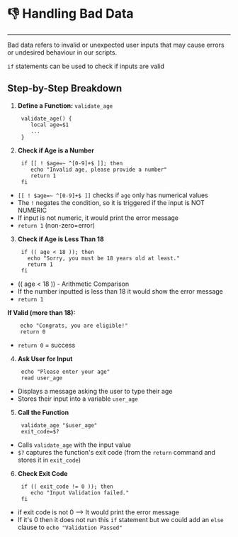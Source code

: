 # 👎 Handling Bad Data
---
Bad data refers to invalid or unexpected user inputs that may cause errors or undesired behaviour in our scripts. 

`if` statements can be used to check if inputs are valid

## Step-by-Step Breakdown

1. **Define a Function:** `validate_age`

        validate_age() {
           local age=$1
           ...
        } 

2. **Check if Age is a Number**

        if [[ ! $age=~ ^[0-9]+$ ]]; then
           echo "Invalid age, please provide a number"
           return 1
        fi
- `[[ ! $age=~ ^[0-9]+$ ]]` checks if `age` only has numerical values
- The `!` negates the condition, so it is triggered if the input is NOT NUMERIC
- If input is not numeric, it would print the error message
- `return 1` (non-zero=error)

3. **Check if Age is Less Than 18**

        if (( age < 18 )); then
          echo "Sorry, you must be 18 years old at least."
          return 1
        fi
- (( age < 18 )) - Arithmetic Comparison
- If the number inputted is less than 18 it would show the error message
- `return 1`

**If Valid (more than 18):**

        echo "Congrats, you are eligible!"
        return 0
- `return 0` = success

4. **Ask User for Input**

        echo "Please enter your age"
        read user_age
   
- Displays a message asking the user to type their age
- Stores their input into a variable `user_age`

5. **Call the Function**

        validate_age "$user_age"
        exit_code=$?

- Calls `validate_age` with the input value
- `$?` captures the function's exit code (from the `return` command and stores it in `exit_code`)

6. **Check Exit Code**

        if (( exit_code != 0 )); then
           echo "Input Validation failed."
        fi

- if exit code is not 0 --> It would print the error message
- If it's 0 then it does not run this `if` statement but we could add an `else` clause to `echo "Validation Passed"`

         
        
